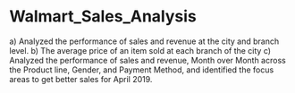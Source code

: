 # Walmart_Sales_Analysis

a) Analyzed the performance of sales and revenue at the city and branch level. 
b) The average price of an item sold at each branch of the city
c) Analyzed the performance of sales and revenue, Month over Month across the Product
line, Gender, and Payment Method, and identified the focus areas to get better sales for
April 2019.
